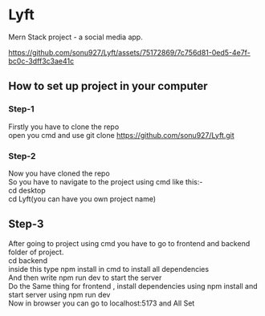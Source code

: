 # Lyft
Mern Stack project - a social media app.  




https://github.com/sonu927/Lyft/assets/75172869/7c756d81-0ed5-4e7f-bc0c-3dff3c3ae41c


## How to set up project in your computer  
### Step-1  
Firstly you have to clone the repo  
open you cmd and use git clone https://github.com/sonu927/Lyft.git  

### Step-2  
Now you have cloned the repo  
So you have to navigate to the project using cmd like this:-  
cd desktop  
cd Lyft(you can have you own project name)  

## Step-3  
After going to project using cmd you have to go to frontend and backend folder of project.  
cd backend  
inside this type npm install in cmd to install all dependencies  
And then write npm run dev to start the server  
Do the Same thing for frontend , install dependencies using npm install and start server using npm run dev  
Now in browser you can go to localhost:5173 and All Set
